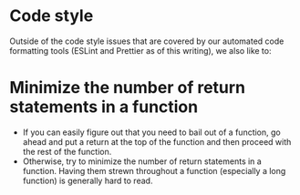 # Code style

Outside of the code style issues that are covered by our automated code
formatting tools (ESLint and Prettier as of this writing), we also like to:

# Minimize the number of return statements in a function

-   If you can easily figure out that you need to bail out of a function, go
    ahead and put a return at the top of the function and then proceed with
    the rest of the function.
-   Otherwise, try to minimize the number of return statements in a function.
    Having them strewn throughout a function (especially a long function) is
    generally hard to read.
